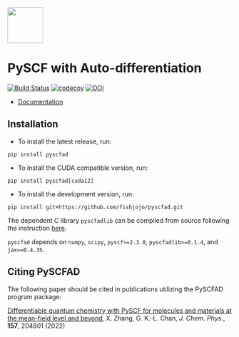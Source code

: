 <div align="left">
  <img src="https://fishjojo.github.io/pyscfad/_static/pyscfad_logo.svg" height="80px"/>
</div>

PySCF with Auto-differentiation
===============================

[![Build Status](https://github.com/fishjojo/pyscfad/workflows/CI/badge.svg)](https://github.com/fishjojo/pyscfad/actions?query=workflow%3ACI)
[![codecov](https://codecov.io/gh/fishjojo/pyscfad/branch/main/graph/badge.svg?token=NLSWGI0PLE)](https://codecov.io/gh/fishjojo/pyscfad)
[![DOI](https://zenodo.org/badge/DOI/10.5281/zenodo.6960749.svg)](https://doi.org/10.5281/zenodo.6960749)

* [Documentation](https://fishjojo.github.io/pyscfad/index.html)

Installation
------------

* To install the latest release, run:
```
pip install pyscfad
```

* To install the CUDA compatible version, run:
```
pip install pyscfad[cuda12]
```

* To install the development version, run:
```
pip install git+https://github.com/fishjojo/pyscfad.git
```
The dependent C library `pyscfadlib` can be compiled from source following the instruction
[here](https://fishjojo.github.io/pyscfad/getting_started/install.html#installing-pyscfadlib).


`pyscfad` depends on
`numpy`, `scipy`,
`pyscf>=2.3.0`,
`pyscfadlib>=0.1.4`, and
`jax==0.4.35`.

Citing PySCFAD
--------------
The following paper should be cited in publications utilizing the PySCFAD program package:

[Differentiable quantum chemistry with PySCF for molecules and materials at the mean-field level and beyond](https://doi.org/10.1063/5.0118200), 
X. Zhang, G. K.-L. Chan, *J. Chem. Phys.*, **157**, 204801 (2022)
